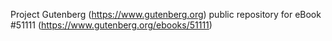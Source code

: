 Project Gutenberg (https://www.gutenberg.org) public repository for
eBook #51111 (https://www.gutenberg.org/ebooks/51111)
